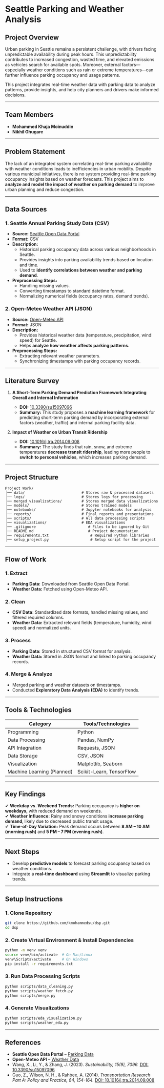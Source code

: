# **Seattle Parking and Weather Analysis**

## **Project Overview**
Urban parking in Seattle remains a persistent challenge, with drivers facing unpredictable availability during peak hours. This unpredictability contributes to increased congestion, wasted time, and elevated emissions as vehicles search for available spots. Moreover, external factors—especially weather conditions such as rain or extreme temperatures—can further influence parking occupancy and usage patterns. 

This project integrates real-time weather data with parking data to analyze patterns, provide insights, and help city planners and drivers make informed decisions.

---

## **Team Members**
- **Mohammed Khaja Moinuddin**
- **Nikhil Ghugare**

---

## **Problem Statement**
The lack of an integrated system correlating real-time parking availability with weather conditions leads to inefficiencies in urban mobility. Despite various municipal initiatives, there is no system providing real-time parking occupancy insights based on weather forecasts. This project aims to **analyze and model the impact of weather on parking demand** to improve urban planning and reduce congestion.

---

## **Data Sources**

### **1. Seattle Annual Parking Study Data (CSV)**
- **Source:** [Seattle Open Data Portal](https://data.seattle.gov/Transportation/Annual-Parking-Study-Data/7jzm-ucez/about_data)
- **Format:** CSV
- **Description:** 
  - Historical parking occupancy data across various neighborhoods in Seattle.
  - Provides insights into parking availability trends based on location and time.
  - Used to **identify correlations between weather and parking demand**.
- **Preprocessing Steps:**
  - Handling missing values.
  - Converting timestamps to standard datetime format.
  - Normalizing numerical fields (occupancy rates, demand trends).

### **2. Open-Meteo Weather API (JSON)**
- **Source:** [Open-Meteo API](https://open-meteo.com/)
- **Format:** JSON
- **Description:** 
  - Provides historical weather data (temperature, precipitation, wind speed) for Seattle.
  - Helps **analyze how weather affects parking patterns**.
- **Preprocessing Steps:**
  - Extracting relevant weather parameters.
  - Synchronizing timestamps with parking occupancy records.

---

## **Literature Survey**
1. **A Short-Term Parking Demand Prediction Framework Integrating Overall and Internal Information**  
   - **DOI:** [10.3390/su15097096](https://doi.org/10.3390/su15097096)  
   - **Summary:** This study proposes a **machine learning framework** for predicting short-term parking demand by incorporating external factors (weather, traffic) and internal parking facility data.

2. **Impact of Weather on Urban Transit Ridership**  
   - **DOI:** [10.1016/j.tra.2014.09.008](https://doi.org/10.1016/j.tra.2014.09.008)  
   - **Summary:** The study finds that rain, snow, and extreme temperatures **decrease transit ridership**, leading more people to **switch to personal vehicles**, which increases parking demand.

---

## **Project Structure**

```
Project Work/
│── data/                          # Stores raw & processed datasets
│── logs/                          # Stores logs for processing
│── merged_visualizations/         # Stores merged data visualizations
│── models/                        # Stores trained models
│── notebooks/                     # Jupyter notebooks for analysis
│── reports/                       # Final reports and presentations
│── scripts/                       # All data processing scripts
│── visualizations/                # EDA visualizations
│── .gitignore                        # Files to be ignored by Git
│── README.md                         # Project documentation
│── requirements.txt                   # Required Python libraries
│── setup_project.py                   # Setup script for the project
```

---

## **Flow of Work**
### **1. Extract**
- **Parking Data:** Downloaded from Seattle Open Data Portal.
- **Weather Data:** Fetched using Open-Meteo API.

### **2. Clean**
- **CSV Data:** Standardized date formats, handled missing values, and filtered required columns.
- **Weather Data:** Extracted relevant fields (temperature, humidity, wind speed) and normalized units.

### **3. Process**
- **Parking Data:** Stored in structured CSV format for analysis.
- **Weather Data:** Stored in JSON format and linked to parking occupancy records.

### **4. Merge & Analyze**
- Merged parking and weather datasets on timestamps.
- Conducted **Exploratory Data Analysis (EDA)** to identify trends.

---

## **Tools & Technologies**
| **Category**          | **Tools/Technologies** |
|----------------------|----------------------|
| Programming         | Python |
| Data Processing    | Pandas, NumPy |
| API Integration    | Requests, JSON |
| Data Storage       | CSV, JSON |
| Visualization      | Matplotlib, Seaborn |
| Machine Learning (Planned) | Scikit-Learn, TensorFlow |

---

## **Key Findings**
✔ **Weekday vs. Weekend Trends:** Parking occupancy is **higher on weekdays**, with reduced demand on weekends.  
✔ **Weather Influence:** Rainy and snowy conditions **increase parking demand**, likely due to decreased public transit usage.  
✔ **Time-of-Day Variation:** Peak demand occurs between **8 AM – 10 AM (morning rush)** and **5 PM – 7 PM (evening rush)**.  

---

## **Next Steps**
- Develop **predictive models** to forecast parking occupancy based on weather conditions.
- Integrate a **real-time dashboard** using **Streamlit** to visualize parking trends.

---

## **Setup Instructions**
### **1. Clone Repository**
```bash
git clone https://github.com/kmohammedsu/dsp.git
cd dsp
```

### **2. Create Virtual Environment & Install Dependencies**
```bash
python -m venv venv
source venv/bin/activate  # On Mac/Linux
venv\Scripts\activate     # On Windows
pip install -r requirements.txt
```

### **3. Run Data Processing Scripts**
```bash
python scripts/data_cleaning.py
python scripts/weather_fetch.py
python scripts/merge.py
```

### **4. Generate Visualizations**
```bash
python scripts/eda_visualization.py
python scripts/weather_eda.py
```

---

## **References**
- **Seattle Open Data Portal** – [Parking Data](https://data.seattle.gov/Transportation/Annual-Parking-Study-Data/7jzm-ucez/about_data)
- **Open-Meteo API** – [Weather Data](https://open-meteo.com/)
- Wang, X., Li, Y., & Zhang, J. (2023). *Sustainability, 15(9), 7096.* [DOI: 10.3390/su15097096](https://doi.org/10.3390/su15097096)
- Guo, Z., Wilson, N. H., & Rahbee, A. (2014). *Transportation Research Part A: Policy and Practice, 64, 154-164.* [DOI: 10.1016/j.tra.2014.09.008](https://doi.org/10.1016/j.tra.2014.09.008)
